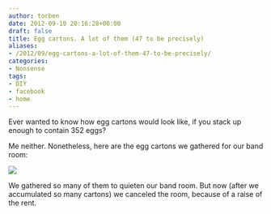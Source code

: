 ```yaml
---
author: torben
date: 2012-09-10 20:16:28+00:00
draft: false
title: Egg cartons. A lot of them (47 to be precisely)
aliases: 
- /2012/09/egg-cartons-a-lot-of-them-47-to-be-precisely/
categories:
- Nonsense
tags:
- DIY
- facebook
- home
---
```


Ever wanted to know how egg cartons would look like, if you stack up enough to contain 352 eggs?

Me neither. Nonetheless, here are the egg cartons we gathered for our band room:

[![](/images/2012-09-10-egg-cartons-a-lot-of-them-47-to-be-precisely/2012-09-10-17.10.05-200x300.jpg)
](/images/2012-09-10-egg-cartons-a-lot-of-them-47-to-be-precisely/2012-09-10-17.10.05.jpg)

We gathered so many of them to quieten our band room. But now (after we accumulated so many cartons) we canceled the room, because of a raise of the rent.
